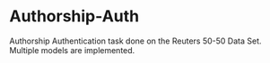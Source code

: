 # Authorship-Auth
Authorship Authentication task done on the Reuters 50-50 Data Set. Multiple models are implemented.
